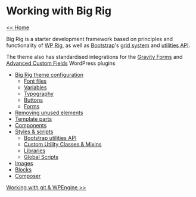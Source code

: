 # Working with Big Rig
[<< Home](/)

Big Rig is a starter development framework based on principles and functionality of [WP Rig](https://wprig.io/), as well as [Bootstrap](https://getbootstrap.com/)'s [grid system](https://getbootstrap.com/docs/5.1/layout/grid/) and [utilities API](https://getbootstrap.com/docs/5.1/utilities/api/).

The theme also has standardised integrations for the [Gravity Forms](https://www.gravityforms.com/) and [Advanced Custom Fields](https://www.advancedcustomfields.com/) WordPress plugins



 - [Big Rig theme configuration](/big-rig/site-config)
     - [Font files](/big-rig/site-config#Fonts)
     - [Variables](/big-rig/site-config#Variables)
     - [Typography](/big-rig/site-config#Typography)
     - [Buttons](/big-rig/site-config#Buttons)
     - [Forms](/big-rig/site-config#Forms)
- [Removing unused elements](/big-rig/site-config#Unused)
 - [Template parts](/big-rig/template-parts)
 - [Components](/big-rig/components)
 - [Styles & scripts](/big-rig/css-js)   
     - [Bootstrap utilities API](anchor)
     - [Custom Utility Classes & Mixins](anchor)
     - [Libraries](anchor)
     - [Global Scripts](/big-rig/css-js/utilities)
 - [Images](/big-rig/images) 
 - [Blocks](/big-rig/blocks) 
 - [Composer](/big-rig/composer)
 
[Working with git & WPEngine >>](/git-wpe)